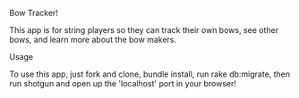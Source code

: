 Bow Tracker!

This app is for string players so they can track their own bows, see other bows, and learn more about the bow makers.

Usage

To use this app, just fork and clone, bundle install, run rake db:migrate, then run shotgun and open up the 'localhost' port in your browser!
